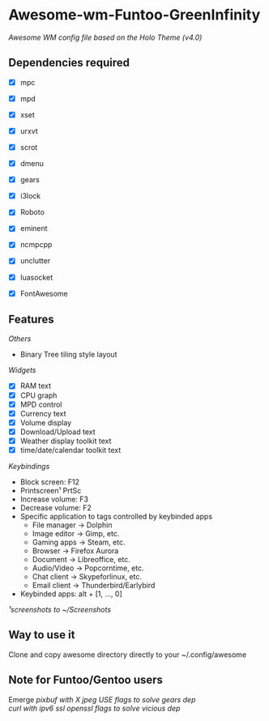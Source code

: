 # Awesome-wm-Funtoo-GreenInfinity
_Awesome WM config file based on the Holo Theme (v4.0)_

## Dependencies required 
- [x] mpc
- [x] mpd
- [x] xset         
- [x] urxvt        
- [x] scrot        
- [x] dmenu        
- [x] gears        
- [x] i3lock       
- [x] Roboto       
- [x] eminent      
- [x] ncmpcpp
- [x] unclutter    
- [x] luasocket
- [x] FontAwesome  


## Features
_Others_
- Binary Tree tiling style layout 

_Widgets_ 
- [x] RAM text                      
- [x] CPU graph                     
- [x] MPD control
- [x] Currency text
- [x] Volume display                
- [x] Download/Upload text          
- [x] Weather display toolkit text  
- [x] time/date/calendar toolkit text        

_Keybindings_ 
- Block screen: F12
- Printscreen¹ PrtSc 
- Increase volume: F3 
- Decrease volume: F2 
- Specific application to tags controlled by keybinded apps
  - File manager -> Dolphin
  - Image editor -> Gimp, etc.
  - Gaming apps -> Steam, etc.
  - Browser -> Firefox Aurora
  - Document -> Libreoffice, etc.
  - Audio/Video -> Popcorntime, etc.
  - Chat client -> Skypeforlinux, etc.
  - Email client -> Thunderbird/Earlybird 
- Keybinded apps: alt + [1, ..., 0]

_¹screenshots to ~/Screenshots_  

## Way to use it
Clone and copy awesome directory directly to your ~/.config/awesome  

## Note for Funtoo/Gentoo users  
Emerge
_pixbuf with X jpeg USE flags to solve gears dep_  
_curl with ipv6 ssl openssl flags to solve vicious dep_  




